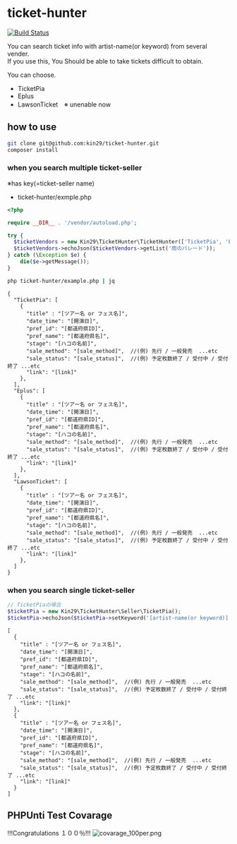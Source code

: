 # ticket-hunter 
[![Build Status](https://travis-ci.org/kin29/ticket-hunter.svg?branch=master)](https://travis-ci.org/kin29/ticket-hunter)

You can search ticket info with artist-name(or keyword) from several vender.  
If you use this, You Should be able to take tickets difficult to obtain.
  
You can choose.
- TicketPia
- Eplus
- LawsonTicket　※ unenable now

## how to use
```bash
git clone git@github.com:kin29/ticket-hunter.git
composer install
```

### when you search multiple ticket-seller
※has key(=ticket-seller name)

- ticket-hunter/exmple.php
```php
<?php

require __DIR__ . '/vendor/autoload.php';

try {
  $ticketVendors = new Kin29\TicketHunter\TicketHunter(['TicketPia', 'Eplus']);
  $ticketVendors->echoJson($ticketVendors->getList('雨のパレード'));
} catch (\Exception $e) {
    die($e->getMessage());
}
```

```bash
php ticket-hunter/example.php | jq
```

```
{
  "TicketPia": [
    {
      "title" : "[ツアー名 or フェス名]",
      "date_time": "[開演日]",
      "pref_id": "[都道府県ID]",
      "pref_name": "[都道府県名]",
      "stage": "[ハコの名前]",
      "sale_method": "[sale_method]",  //(例) 先行 / 一般発売  ...etc
      "sale_status": "[sale_status]",  //(例) 予定枚数終了 / 受付中 / 受付終了 ...etc
      "link": "[link]"
    },
  ],
  "Eplus": [
    {
      "title" : "[ツアー名 or フェス名]",
      "date_time": "[開演日]",
      "pref_id": "[都道府県ID]",
      "pref_name": "[都道府県名]",
      "stage": "[ハコの名前]",
      "sale_method": "[sale_method]",  //(例) 先行 / 一般発売  ...etc
      "sale_status": "[sale_status]",  //(例) 予定枚数終了 / 受付中 / 受付終了 ...etc
      "link": "[link]"
    },
  ],
  "LawsonTicket": [
    {
      "title" : "[ツアー名 or フェス名]",
      "date_time": "[開演日]",
      "pref_id": "[都道府県ID]",
      "pref_name": "[都道府県名]",
      "stage": "[ハコの名前]",
      "sale_method": "[sale_method]",  //(例) 先行 / 一般発売  ...etc
      "sale_status": "[sale_status]",  //(例) 予定枚数終了 / 受付中 / 受付終了 ...etc
      "link": "[link]"
    },
  ]
}
```
  
  
### when you search single ticket-seller
```php
// TicketPiaの場合
$ticketPia = new Kin29\TicketHunter\Seller\TicketPia();
$ticketPia->echoJson($ticketPia->setKeyword('[artist-name(or keyword)]')->getList());
```

```
[
  {
    "title" : "[ツアー名 or フェス名]",
    "date_time": "[開演日]",
    "pref_id": "[都道府県ID]",
    "pref_name": "[都道府県名]",
    "stage": "[ハコの名前]",
    "sale_method": "[sale_method]",  //(例) 先行 / 一般発売  ...etc
    "sale_status": "[sale_status]",  //(例) 予定枚数終了 / 受付中 / 受付終了 ...etc
    "link": "[link]"
  },
  {
    "title" : "[ツアー名 or フェス名]",
    "date_time": "[開演日]",
    "pref_id": "[都道府県ID]",
    "pref_name": "[都道府県名]",
    "stage": "[ハコの名前]",
    "sale_method": "[sale_method]",  //(例) 先行 / 一般発売  ...etc
    "sale_status": "[sale_status]",  //(例) 予定枚数終了 / 受付中 / 受付終了 ...etc
    "link": "[link]"
  }
]
```

## PHPUnti Test Covarage
!!!Congratulations １００％!!!
![covarage_100per.png](https://user-images.githubusercontent.com/12015851/60320239-13fcac00-99b4-11e9-85dd-c4e7cb9c5067.png)
  
